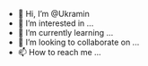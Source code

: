 - 👋 Hi, I’m @Ukramin
- 👀 I’m interested in ...
- 🌱 I’m currently learning ...
- 💞️ I’m looking to collaborate on ...
- 📫 How to reach me ...

<!---
Ukramin/Ukramin is a ✨ special ✨ repository because its `README.md` (this file) appears on your GitHub profile.
You can click the Preview link to take a look at your changes.
--->
